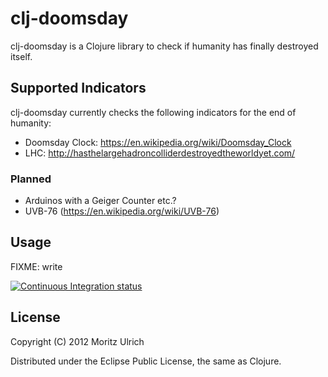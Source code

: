 # clj-doomsday

clj-doomsday is a Clojure library to check if humanity has finally destroyed itself.


## Supported Indicators

clj-doomsday currently checks the following indicators for the end of humanity:

* Doomsday Clock: https://en.wikipedia.org/wiki/Doomsday_Clock
* LHC: http://hasthelargehadroncolliderdestroyedtheworldyet.com/

### Planned

* Arduinos with a Geiger Counter etc.?
* UVB-76 (https://en.wikipedia.org/wiki/UVB-76)

## Usage

FIXME: write

[![Continuous Integration status](https://secure.travis-ci.org/the-kenny/clj-doomsday.png)](http://travis-ci.org/the-kenny/clj-doomsday)

## License

Copyright (C) 2012 Moritz Ulrich

Distributed under the Eclipse Public License, the same as Clojure.
